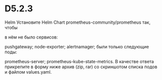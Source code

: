 # D5.2.3
Helm
Установите Helm Chart prometheus-community/prometheus так, чтобы

в нём не было сервисов:

pushgateway;
node-exporter;
alertnamager;
были только следующие поды:

prometheus-server;
prometheus-kube-state-metrics.
В качестве ответа прикрепите в форму ниже архив (zip, rar) со скриншотом списка подов и файлом values.yaml.
